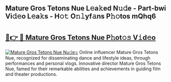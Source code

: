 ## Mature Gros Tetons Nue L𝚎a𝚔ed N𝚞𝚍e - Part-bwi Vi𝚍𝚎o L𝚎a𝚔s - H𝚘𝚝 O𝚗𝚕yf𝚊ns P𝚑𝚘tos mQhq6

# <h2><a href="http://kf54oyq.oniu.top/?m=Mature+Gros+Tetons+Nue">🔗👉 🔴 Mature Gros Tetons Nue P𝚑ot𝚘𝚜 V𝚒d𝚎o</a></h2>

[![Mature Gros Tetons Nue Nu𝚍e𝚜](https://i.imgur.com/0qMVB7G.gif)](http://kf54oyq.oniu.top/?m=Mature+Gros+Tetons+Nue)
Online influencer Mature Gros Tetons Nue, recognized for disseminating dance and lifestyle ideas, through performances and personal vlogs. Innovative director Mature Gros Tetons Nue, famed for their remarkable abilities and achievements in guiding film and theater productions.  
